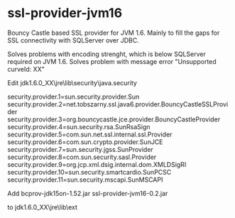 # ssl-provider-jvm16

Bouncy Castle based SSL provider for JVM 1.6. Mainly to fill the gaps for SSL connectivity with SQLServer over JDBC.

Solves problems with encoding strenght, which is below SQLServer required on JVM 1.6.
Solves problem with message error "Unsupported curveId: XX"

Edit jdk1.6.0_XX\jre\lib\security\java.security

security.provider.1=sun.security.provider.Sun
security.provider.2=net.tobszarny.ssl.java6.provider.BouncyCastleSSLProvider
security.provider.3=org.bouncycastle.jce.provider.BouncyCastleProvider
security.provider.4=sun.security.rsa.SunRsaSign
security.provider.5=com.sun.net.ssl.internal.ssl.Provider
security.provider.6=com.sun.crypto.provider.SunJCE
security.provider.7=sun.security.jgss.SunProvider
security.provider.8=com.sun.security.sasl.Provider
security.provider.9=org.jcp.xml.dsig.internal.dom.XMLDSigRI
security.provider.10=sun.security.smartcardio.SunPCSC
security.provider.11=sun.security.mscapi.SunMSCAPI

Add
bcprov-jdk15on-1.52.jar
ssl-provider-jvm16-0.2.jar

to jdk1.6.0_XX\jre\lib\ext
